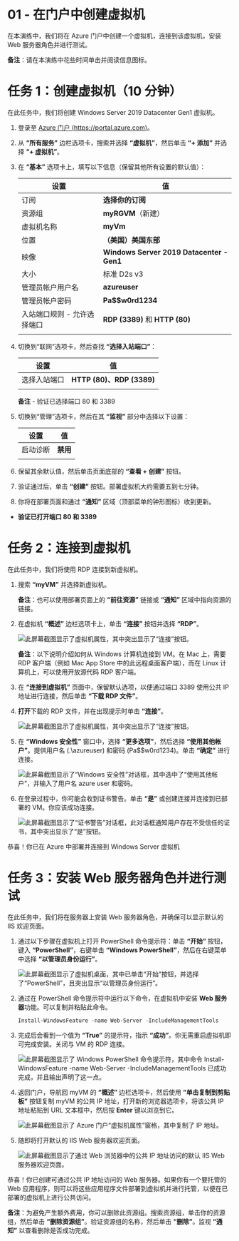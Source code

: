 ﻿---
wts:
    title: '01 - 在门户中创建虚拟机（10 分钟）'
    module: '模块 02 - 核心 Azure 服务（工作负载）'
---
# 01 - 在门户中创建虚拟机

在本演练中，我们将在 Azure 门户中创建一个虚拟机，连接到该虚拟机，安装 Web 服务器角色并进行测试。 

**备注**：请在本演练中花些时间单击并阅读信息图标。 

# 任务 1：创建虚拟机（10 分钟）

在此任务中，我们将创建 Windows Server 2019 Datacenter Gen1 虚拟机。 

1. 登录至 [Azure 门户 (https://portal.azure.com)](https://portal.azure.com?azure-portal=true)。

2. 从 **“所有服务”** 边栏选项卡，搜索并选择 **“虚拟机”**，然后单击 **“+ 添加”** 并选择 **“+ 虚拟机”**。

3. 在 **“基本”** 选项卡上，填写以下信息（保留其他所有设置的默认值）：

    | 设置 | 值 |
    |  -- | -- |
    | 订阅 | **选择你的订阅**|
    | 资源组 | **myRGVM**（新建） |
    | 虚拟机名称 | **myVm** |
    | 位置 | **（美国）美国东部**|
    | 映像 | **Windows Server 2019 Datacenter - Gen1**|
    | 大小 | 标准 D2s v3|
    | 管理员帐户用户名 | **azureuser** |
    | 管理员帐户密码 | **Pa$$w0rd1234**|
    | 入站端口规则 - 允许选择端口 | **RDP (3389)** 和 **HTTP (80)**|
    | | |

4. 切换到“联网”选项卡，然后查找 **“选择入站端口”**：

    | 设置 | 值 |
    | -- | -- |
    | 选择入站端口 | **HTTP (80)、RDP (3389)**|
    | | |

    **备注** - 验证已选择端口 80 和 3389

5. 切换到“管理”选项卡，然后在其 **“监视”** 部分中选择以下设置：

    | 设置 | 值 |
    | -- | -- |
    | 启动诊断 | **禁用**|
    | | |

6. 保留其余默认值，然后单击页面底部的 **“查看 + 创建”** 按钮。

7. 验证通过后，单击 **“创建”** 按钮。部署虚拟机大约需要五到七分钟。

8. 你将在部署页面和通过 **“通知”** 区域（顶部菜单的钟形图标）收到更新。

* **验证已打开端口 80 和 3389**

# 任务 2：连接到虚拟机

在此任务中，我们将使用 RDP 连接到新虚拟机。 

1. 搜索 **“myVM”** 并选择新虚拟机。

    **备注**：也可以使用部署页面上的 **“前往资源”** 链接或 **“通知”** 区域中指向资源的链接。

2. 在虚拟机 **“概述”** 边栏选项卡上，单击 **“连接”** 按钮并选择 **“RDP”**。

    ![此屏幕截图显示了虚拟机属性，其中突出显示了“连接”按钮。](../images/0101.png)

    **备注**：以下说明介绍如何从 Windows 计算机连接到 VM。在 Mac 上，需要 RDP 客户端（例如 Mac App Store 中的此远程桌面客户端），而在 Linux 计算机上，可以使用开放源代码 RDP 客户端。

2. 在 **“连接到虚拟机”** 页面中，保留默认选项，以便通过端口 3389 使用公共 IP 地址进行连接，然后单击 **“下载 RDP 文件”**。

3. **打开**下载的 RDP 文件，并在出现提示时单击 **“连接”**。 

    ![此屏幕截图显示了虚拟机属性，其中突出显示了“连接”按钮。](../images/0102.png)

4. 在 **“Windows 安全性”** 窗口中，选择 **“更多选项”**，然后选择 **“使用其他帐户”**。提供用户名 (.\azureuser) 和密码 (Pa$$w0rd1234)。单击 **“确定”** 进行连接。

    ![此屏幕截图显示了“Windows 安全性”对话框，其中选中了“使用其他帐户”，并输入了用户名 azure user 和密码。](../images/0103.png)

5. 在登录过程中，你可能会收到证书警告。单击 **“是”** 或创建连接并连接到已部署的 VM。你应该成功连接。

    ![此屏幕截图显示了“证书警告”对话框，此对话框通知用户存在不受信任的证书，其中突出显示了“是”按钮。](../images/0104.png)

恭喜！你已在 Azure 中部署并连接到 Windows Server 虚拟机

# 任务 3：安装 Web 服务器角色并进行测试

在此任务中，我们将在服务器上安装 Web 服务器角色，并确保可以显示默认的 IIS 欢迎页面。

1. 通过以下步骤在虚拟机上打开 PowerShell 命令提示符：单击 **“开始”** 按钮，键入 **“PowerShell”**，右键单击 **“Windows PowerShell”**，然后在右键菜单中选择 **“以管理员身份运行”**。

    ![此屏幕截图显示了虚拟机桌面，其中已单击“开始”按钮，并选择了“PowerShell”，且突出显示“以管理员身份运行”。](../images/0105.png)

2. 通过在 PowerShell 命令提示符中运行以下命令，在虚拟机中安装 **Web 服务器**功能。可以复制并粘贴此命令。

    ```PowerShell
    Install-WindowsFeature -name Web-Server -IncludeManagementTools
    ```
  
3. 完成后会看到一个值为 **“True”** 的提示符，指示 **“成功”**。你无需重启虚拟机即可完成安装。关闭与 VM 的 RDP 连接。

    ![此屏幕截图显示了 Windows PowerShell 命令提示符，其中命令 Install-WindowsFeature -name Web-Server -IncludeManagementTools 已成功完成，并且输出声明了这一点。](../images/0106.png)

4. 返回门户，导航回 myVM 的 **“概述”** 边栏选项卡，然后使用 **“单击复制到剪贴板”** 按钮复制 myVM 的公共 IP 地址，打开新的浏览器选项卡，将该公共 IP 地址粘贴到 URL 文本框中，然后按 **Enter** 键以浏览到它。

    ![此屏幕截图显示了 Azure 门户“虚拟机属性”窗格，其中复制了 IP 地址。](../images/0107.png)

5. 随即将打开默认的 IIS Web 服务器欢迎页面。

    ![此屏幕截图显示了通过 Web 浏览器中的公共 IP 地址访问的默认 IIS Web 服务器欢迎页面。](../images/0108.png)

恭喜！你已创建可通过公共 IP 地址访问的 Web 服务器。如果你有一个要托管的 Web 应用程序，则可以将这些应用程序文件部署到虚拟机并进行托管，以便在已部署的虚拟机上进行公共访问。


**备注**：为避免产生额外费用，你可以删除此资源组。搜索资源组，单击你的资源组，然后单击 **“删除资源组”**。验证资源组的名称，然后单击 **“删除”**。监视 **“通知”** 以查看删除是否成功完成。 
